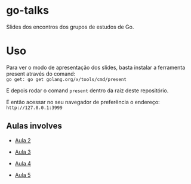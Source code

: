 # go-talks
Slides dos encontros dos grupos de estudos de Go.

# Uso

Para ver o modo de apresentação dos slides, basta instalar a ferramenta present através do comand:<br>
`go get: go get golang.org/x/tools/cmd/present`

E depois rodar o comand `present` dentro da raiz deste repositório.<br>

E então acessar no seu navegador de preferência o endereço: <br>
`http://127.0.0.1:3999`


## Aulas involves

- [Aula 2](https://talks.godoc.org/github.com/thiagotrennepohl/go-talks/involves-classes/class-2/slide.slide#1)
- [Aula 3](https://talks.godoc.org/github.com/thiagotrennepohl/go-talks/involves-classes/class-3/slide.slide#1)

- [Aula 4](#involves-classes/class-4)

- [Aula 5](#involves-classes/class-5)
